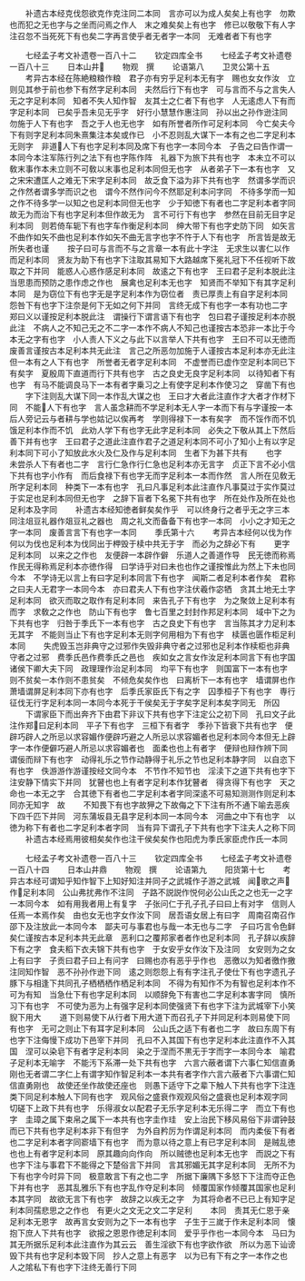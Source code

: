 <!-- { "loadSidebar": true } -->
　　补遗古本经克伐怨欲克作克注同二本同　言亦可以为成人矣矣上有也字　勿欺也而犯之无也字与之坐而问焉之作人　末之难矣矣上有也字　修已以敬敬下有人字注召忽不当死死下有也矣二字再言使乎者无者字一本同　无难者者下有也字



　　七经孟子考文补遗卷一百八十二
　　钦定四库全书
　　七经孟子考文补遗卷一百八十三
　　日本山井
　　物观　撰
　　论语第八
　　卫灵公第十五
　　考异古本经在陈絶粮粮作粮　君子亦有穷乎足利本无有字　赐也女女作汝　立则见其参于前也参下有然字足利本同　夫然后行下有也字　可与言而不与之言失人无之字足利本同　知者不失人知作智　友其士之仁者下有也字　人无逺虑人下有而字足利本同　已矣乎吾未见无乎字　好行小慧慧作惠注同　孙以出之孙作逊注同　勿施于人下有也字　吾之于人也无也字　如有所誉者所作可足利本同　今亡矣夫今下有则字足利本同朱熹集注本矣或作已　小不忍则乱大谋下一本有之也二字足利本无则字　非道人下有也字足利本同及席下有也字一本同今本　子告之曰告作谓一本同今本注军陈行列之法下有也字陈作阵　礼器下为旅下共有也字　本未立不可以敎末事作本未立则不可敎以末事也足利本同但无也字　从者弟子下一本有也字　又之宋宋遭匡人之难无下宋字足利本同　故乏食下溢为非下共有也字　然谓多学而识之作然者谓多学而识之也　谓今不然作问今不然耶足利本问字同　不待多学而一知之作不待多学一以知之也足利本同但无也字　少于知徳下有者也二字足利本者字同　故无为而治下有也字足利本但作故无为　言不可行下有也字　参然在目前无目字足利本同　则若倚车轭下有也字车作衡足利本同　绅大带下有也字史防下同　如矢言不曲作如矢不曲也足利本作如矢不曲无言字也字不忤于人下有也字　所言皆是故无所失者也谨
　　按子曰可与言而不与之言章一本有此十字注　无求生以害仁以作而足利本同　贤友为助下有也字下注取其易知下大路越席下冕礼冠下不任视听下故取之下并同　能惑人心惑作感足利本同　故逺之下有也字　王曰君子足利本脱此注　当思患而预防之患作虑之作也　展禽也足利本无也字　知贤而不举知下有其字足利本同　是为窃位下有也字无是字足利本作为窃位者　责已厚责上有自字足利本同　怨咎下有也字下注奈是何下无如之何下并同　言终无成下有也字一本有功也二字　郑曰义以谨按足利本脱此注　谓操行下谓言语下有也字　包曰君子谨按足利本亦脱此注　不病人之不知己无之不二字一本作不病人不知己也谨按古本恐非一本比于今本无之字有也字　小人责人下义之与此下以言举人下共有也字　王曰不可以无徳而废善言谨按古本足利本共无此注　言己之所恶勿加施于人谨按古本足利本亦无此注但一本有之人下有也字　所誉者无者字足利本同　不虚誉而已虚作空足利本同已下有矣字　夏殷周下直道而行下共有也字　古之良史无良字足利本同　以待知者下有也字　有马不能调良马下一本有者字乗习之上有使字足利本作使习之　穿凿下有也
　　字下注则乱大谋下同一本作乱大谋之也　王曰才大者此注直作才大者才作材下同　不能人下有也字　言人虽念耕而不学足利本无人字一本而下有与字谨按一本后人旁记云与者耕与学也姑记以俟再考　学则得禄下一本有矣字　而不馁作而不饥饿足利本作而不饥　此劝人学下有也字无此字足利本同　必失之下敬从其上下然后善下并有也字　王曰君子之道此注直作君子之道足利本同不可小了知小上有以字足利本同下可小了知放此水火及仁及作与足利本同　生者下为甚下共有
　　也字　未尝杀人下有者也二字　言行仁急作行仁急也足利本亦无言字　贞正下言不必小信下共有也字小作有　而后食禄下有也字无而字足利本一本而作然　言人所在见敎无所字足利本同　种类下一本有也字　孔曰凡事足利本此注直作凡事莫过于实作莫过于实足也足利本同但无也字　之辞下盲者下名冕下共有也字　所在处作及所在处也足利本及字同
　　补遗古本经知徳者鲜矣矣作乎　可以终身行之者乎无之字三本同注俎豆礼器作爼豆礼之器也　周之礼文而备备下有也字一本同　小小之才知无之字一本同　废善言言下有也字一本同
　　季氏第十六
　　考异古本经何以伐为作何以为伐也足利本为伐同出于柙毁于椟中共无于字　而必为之辞必下有
　　更字足利本同　以来之之作也　友便辟一本辟作僻　乐道人之善道作导　民无徳而称焉作民无得称焉足利本亦徳作得　曰学诗乎对曰未也也作之谨按惟此为然上下未也同今本　不学诗无以言上有曰字足利本同言下有也字　闻斯二者足利本者作矣　君称之曰夫人无君字一本同今本　亦曰君夫人下有也字注伏羲作宓牺　贪其土地无土字足利本同　欲灭而取之取作有足利本同　来告孔子下有也字　为之聚敛上足利本有而字　求敎之之作也　防山下有也字　鲁七百里之封封作邦足利本同　域中下之为下共有也字　归咎于季氏下一本有也字　古之良史下有也字　言当陈其才力足利本无其字　不能则当止下有也字足利本无则字何用相为下有也字　椟匮也匮作柜足利本同
　　失虎毁玉岂非典守之过邪作失毁非典守者之过邪也足利本作椟柜也非典守者之过邪　费季氏邑作费季氏之邑也　疾如女之言女作汝足利本同言下有也字国诸侯下卿大夫下同　政理理作治足利本同　均平下有也字　则国富下一本有也字　则不贫矣一本作则不患贫矣　不倾危矣矣作也　曰离析下一本有也字　墙谓屏也作萧墙谓屏足利本同下亦有也字　后季氏家臣氏下有之字　囚季桓子下有也字　専行征伐无行字足利本同一本同今本死于干侯矣无于字矣字足利本矣字同无　所囚
　　下谓家臣下而出奔齐下由君下非议下共有也字下注定公之初下同　孔曰文子此注作郑曰足利本同　平子下有也字　三桓下有者字　季孙下皆衰下共有也字　便辟巧辟人之所忌以求容媚作便辟巧避之人所忌以求容媚者也足利本同今本但无上辟字一本作便僻巧避人所忌以求容媚者也　面柔也也上有者字　便辩也辩作辨下同　谓佞而辩下有也字　动得礼乐之节作动静得于礼乐之节也足利本静字同　以自恣下有也字　佚游游作游谨按经文同今本　不节作不知节也　淫渎下之道下共有也字下注安静下情实下并同　犹瞽也也上有者字足利本作犹瞽者　得贪得下有也字　天之命也一本无之字　合其徳下有者也二字足利本者字同深逺不可易知测测作则足利本同亦无知字　故
　　不知畏下有也字故狎之下故侮之下下注有所不通下喻去恶疾下四千匹下并同　河东蒲坂县无县字足利本同一本同今本　河曲之中下有也字　以徳为称下有者也二字足利本者字同　当有异下谓孔子下共有也字下注夫人之称下同
　　补遗古本经焉用彼相矣矣作也注干侯矣矣作也阳虎为季氏家臣虎作氏一本同



　　七经孟子考文补遗卷一百八十三
　　钦定四库全书
　　七经孟子考文补遗卷一百八十四
　　日本山井鼎
　　物观　撰
　　论语第九
　　阳货第十七
　　考异古本经可谓知乎知作智下上知好知注并同子之武城作子游之武城　闻歌之声作足利本同　公山弗扰弗作不注同　子路不説説作悦何必公山氏之之也无一之字一本同今本　如有用我者用上有复字　子张问仁于孔子孔子曰曰上有对字　信则人任焉一本焉作矣　由也女无也字女作汝下同　居吾语女居上有曰字　周南召南召作邵下及注放此一本同今本　鄙夫可与事君也与哉一本无也与二字　子曰巧言令色鲜矣仁谨按古本足利本共无此章　恶利口之覆邦家者者作也足利本同　孔子辞以疾辞下有之字　食夫稻下衣夫锦下共有也字　于女安乎女作汝下及注同　女安则为之女上有曰字　子贡曰君子曰上有问字　曰赐也亦有恶乎乎作也　恶徼以为知者徼作撽注同知作智　恶不孙孙作逊下同　逺之则怨怨上有有字注孔子使仕下有也字遗孔子豚下与相逢下共同孔子栖栖栖作栖足利本同　不得为有知作不为有智也足利本作不可为有知　当急仕下有也字足利本同　以顺辞免下有害也二字足利本害字同　慎所习下有也字　不可使为恶为上有强字足利本同使强贤下有也字下注为武城宰下小笑貎下用大
　　道下则易使下从行者下用大道下而召孔子下并同足利本则易使下同有也字　无可之则止下有耳字足利本同　公山氏之适下有者也二字　故曰东周下有也字下注侮慢下成功下邑宰下并同　孔曰不入其国下有也字足利本此注直作不入其国　涅可以染皂下有者字足利本同　染之于涅而不黒无于字而字一本同今本　喻君子足利本无喻字　不能汚下系滞一处下共有也字　六言六蔽者谓下六事仁知信直勇刚也无者谓二字仁上有谓字知作智足利本一本共有者字作六言六蔽者下六事谓仁知信直勇刚也　故使还坐作故使还座也　则愚下适守下之辈下触人下共有也字下注连类下同足利本触人下同有也字　观风俗之盛衰作观观风俗之盛衰也足利本观字同　切磋下上政下共有也字　乐得淑女以配君子无乐字足利本无乐得二字　而立下有也字　圭璋之属下束帛之属下一本共有也字圭作珪　安上治民下移风易俗下非谓钟鼓而已下共有也字足利本非下有但字　为外自矜厉为作谓足利本同　而内柔佞下有者也二字足利本者字同窬墙下有也字　而为意以待之意上有已字足利本同　是贼乱徳也也上有者字足利本同　原其趣向向作向　所以贼徳也足利本无也字　而説之下有也字下注与事君下不能得之下楚俗言下并同　言其邪媚无其字足利本同　无所不为下有也字今时异下同　极意敢言下有之也二字　所据下廉隅下多怒下下注而夺正色下并有也字　恶其乱雅乐下有也字乱作夺足利本同　倾覆国家作倾覆其国家也足利本其字同　故欲无言下有也字　故辞之以疾无之字　为其将命者不已已上有知字足利本同孺悲思之之作也　有更火之文无之文二字足利
　　本同　责其无仁恩于亲足利本无恩字　故再言女安则为之下一本有也字　子生于三嵗于作未足利本同　懐抱下庶人下共有也字　欲报之恩恩作徳足利本同　爱乎乎作也一本同今本　马曰为其无所据乐足利本此注直作为其云云　善生淫欲下有也字欲作欲　所以为恶下讪谤毁下共有也字足利本毁下同　抄人之意上有恶字　以为已有下有之字一本作之也　人之隂私下有也字下注终无善行下同
